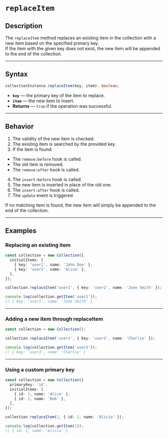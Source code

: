 # `replaceItem`

## Description

The `replaceItem` method replaces an existing item in the collection with a new item based on the specified primary key.  
If the item with the given key does not exist, the new item will be appended to the end of the collection.

---

## Syntax

```ts
collectionInstance.replaceItem(key, item): boolean;
```

- **`key`** — the primary key of the item to replace.
- **`item`** — the new item to insert.
- **Returns** — `true` if the operation was successful.

---

## Behavior

1. The validity of the new item is checked.
2. The existing item is searched by the provided key.
3. If the item is found:
  - The `remove:before` hook is called.
  - The old item is removed.
  - The `remove:after` hook is called.
4. The `insert:before` hook is called.
5. The new item is inserted in place of the old one.
6. The `insert:after` hook is called.
7. The `update` event is triggered.

If no matching item is found, the new item will simply be appended to the end of the collection.

---

## Examples

### Replacing an existing item

```ts
const collection = new Collection({
  initialItems: [
    { key: 'user1', name: 'John Doe' },
    { key: 'user2', name: 'Alice' },
  ],
});

collection.replaceItem('user1', { key: 'user1', name: 'Jane Smith' });

console.log(collection.getItem('user1'));
// { key: 'user1', name: 'Jane Smith' }
```

---

### Adding a new item through replaceItem

```ts
const collection = new Collection();

collection.replaceItem('user3', { key: 'user3', name: 'Charlie' });

console.log(collection.getItem('user3'));
// { key: 'user3', name: 'Charlie' }
```

---

### Using a custom primary key

```ts
const collection = new Collection({
  primaryKey: 'id',
  initialItems: [
    { id: 1, name: 'Alice' },
    { id: 2, name: 'Bob' },
  ],
});

collection.replaceItem(1, { id: 1, name: 'Alicia' });

console.log(collection.getItem(1));
// { id: 1, name: 'Alicia' }
```
